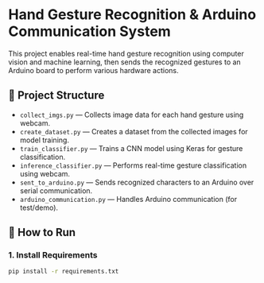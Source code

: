 # Hand Gesture Recognition & Arduino Communication System

This project enables real-time hand gesture recognition using computer vision and machine learning, then sends the recognized gestures to an Arduino board to perform various hardware actions.

## 📁 Project Structure

- `collect_imgs.py` — Collects image data for each hand gesture using webcam.
- `create_dataset.py` — Creates a dataset from the collected images for model training.
- `train_classifier.py` — Trains a CNN model using Keras for gesture classification.
- `inference_classifier.py` — Performs real-time gesture classification using webcam.
- `sent_to_arduino.py` — Sends recognized characters to an Arduino over serial communication.
- `arduino_communication.py` — Handles Arduino communication (for test/demo).

## 🚀 How to Run

### 1. Install Requirements

```bash
pip install -r requirements.txt
